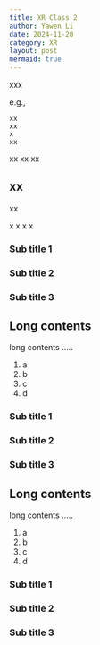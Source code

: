 ```yaml
---
title: XR Class 2
author: Yawen Li
date: 2024-11-20
category: XR
layout: post
mermaid: true
---
```


xxx

e.g.,

```xx
xx
xx
x
xx
```

xx
xx
xx



xx
-------------

xx

x
x
x
x

### Sub title 1

### Sub title 2

### Sub title 3

Long contents
-------------

long contents .....

1. a
2. b
3. c
4. d

### Sub title 1

### Sub title 2

### Sub title 3

Long contents
-------------

long contents .....

1. a
2. b
3. c
4. d

### Sub title 1

### Sub title 2

### Sub title 3


